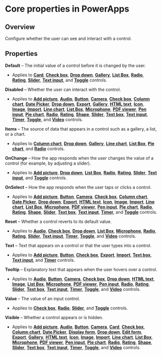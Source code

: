 <properties
    pageTitle="Core properties | Microsoft PowerApps"
    description="Reference information about the Disabled, Visible, and ReadOnly properties"
    services=""
    suite="powerapps"
    documentationCenter="na"
    authors="aftowen"
    manager="erikre"
    editor=""
    tags=""/>

<tags
   ms.service="powerapps"
   ms.devlang="na"
   ms.topic="article"
   ms.tgt_pltfrm="na"
   ms.workload="na"
   ms.date="03/17/2016"
   ms.author="anneta"/>

# Core properties in PowerApps #

## Overview ##
Configure whether the user can see and interact with a control.

## Properties ##

**Default** – The initial value of a control before it is changed by the user.

- Applies to [**Card**](controls\control-card.md), [**Check box**](controls\control-check-box.md), [**Drop down**](controls\control-drop-down.md), [**Gallery**](controls\control-gallery.md), [**List Box**](controls\control-list-box.md), [**Radio**](controls\control-radio.md), [**Rating**](controls\control-rating.md), [**Slider**](controls\control-slider.md), [**Text input**](controls\control-text-input.md), and [**Toggle**](controls\control-toggle.md) controls.

**Disabled** – Whether the user can interact with the control.

- Applies to [**Add picture**](controls\control-add-picture.md), [**Audio**](controls\control-audio-video.md), [**Button**](controls\control-button.md), [**Camera**](controls\control-camera.md), [**Check box**](controls\control-check-box.md), [**Column chart**](controls\control-column-line-chart.md), [**Date Picker**](controls\control-date-picker.md), [**Drop down**](controls\control-drop-down.md), [**Export**](controls\control-export-import.md), [**Gallery**](controls\control-gallery.md), [**HTML text**](controls\control-html-text.md), [**Icon**](controls\control-shapes-icons.md), [**Image**](controls\control-image.md), [**Import**](controls\control-export-import.md), [**Line chart**](controls\control-column-line-chart.md), [**List Box**](controls\control-list-box.md), [**Microphone**](controls\control-microphone.md), [**PDF viewer**](controls\control-pdf-viewer.md), [**Pen input**](controls\control-pen-input.md), [**Pie chart**](controls\control-pie-chart.md), [**Radio**](controls\control-radio.md), [**Rating**](controls\control-rating.md), [**Shape**](controls\control-shapes-icons.md), [**Slider**](controls\control-slider.md), [**Text box**](controls\control-text-box.md), [**Text input**](controls\control-text-input.md), [**Timer**](controls\control-timer.md), [**Toggle**](controls\control-toggle.md), and [**Video**](controls\control-audio-video.md) controls.

**Items** – The source of data that appears in a control such as a gallery, a list, or a chart.

- Applies to [**Column chart**](controls\control-column-line-chart.md), [**Drop down**](controls\control-drop-down.md), [**Gallery**](controls\control-gallery.md), [**Line chart**](controls\control-column-line-chart.md), [**List Box**](controls\control-list-box.md), [**Pie chart**](controls\control-pie-chart.md), and [**Radio**](controls\control-radio.md) controls.

**OnChange** – How the app responds when the user changes the value of a control (for example, by adjusting a slider).

- Applies to [**Add picture**](controls\control-add-picture.md), [**Drop down**](controls\control-drop-down.md), [**List Box**](controls\control-list-box.md), [**Radio**](controls\control-radio.md), [**Rating**](controls\control-rating.md), [**Slider**](controls\control-slider.md), [**Text input**](controls\control-text-input.md), and [**Toggle**](controls\control-toggle.md) controls.

**OnSelect** – How the app responds when the user taps or clicks a control.

- Applies to [**Add picture**](controls\control-add-picture.md), [**Button**](controls\control-button.md), [**Camera**](controls\control-camera.md), [**Check box**](controls\control-check-box.md), [**Column chart**](controls\control-column-line-chart.md), [**Date Picker**](controls\control-date-picker.md), [**Drop down**](controls\control-drop-down.md), [**Export**](controls\control-export-import.md), [**HTML text**](controls\control-html-text.md), [**Icon**](controls\control-shapes-icons.md), [**Image**](controls\control-image.md), [**Import**](controls\control-export-import.md), [**Line chart**](controls\control-column-line-chart.md), [**List Box**](controls\control-list-box.md), [**Microphone**](controls\control-microphone.md), [**PDF viewer**](controls\control-pdf-viewer.md), [**Pen input**](controls\control-pen-input.md), [**Pie chart**](controls\control-pie-chart.md), [**Radio**](controls\control-radio.md), [**Rating**](controls\control-rating.md), [**Shape**](controls\control-shapes-icons.md), [**Slider**](controls\control-slider.md), [**Text box**](controls\control-text-box.md), [**Text input**](controls\control-text-input.md), [**Timer**](controls\control-timer.md), and [**Toggle**](controls\control-toggle.md) controls.

**Reset** – Whether a control reverts to its default value.

- Applies to [**Audio**](controls\control-audio-video.md), [**Check box**](controls\control-check-box.md), [**Drop down**](controls\control-drop-down.md), [**List Box**](controls\control-list-box.md), [**Microphone**](controls\control-microphone.md), [**Radio**](controls\control-radio.md), [**Rating**](controls\control-rating.md), [**Slider**](controls\control-slider.md), [**Text input**](controls\control-text-input.md), [**Timer**](controls\control-timer.md), [**Toggle**](controls\control-toggle.md), and [**Video**](controls\control-audio-video.md) controls.

**Text** – Text that appears on a control or that the user types into a control.

- Applies to [**Add picture**](controls\control-add-picture.md), [**Button**](controls\control-button.md), [**Check box**](controls\control-check-box.md), [**Export**](controls\control-export-import.md), [**Import**](controls\control-export-import.md), [**Text box**](controls\control-text-box.md), [**Text input**](controls\control-text-input.md), and [**Timer**](controls\control-timer.md) controls.

**Tooltip** – Explanatory text that appears when the user hovers over a control.

- Applies to [**Audio**](controls\control-audio-video.md), [**Button**](controls\control-button.md), [**Camera**](controls\control-camera.md), [**Check box**](controls\control-check-box.md), [**Drop down**](controls\control-drop-down.md), [**HTML text**](controls\control-html-text.md), [**Image**](controls\control-image.md), [**List Box**](controls\control-list-box.md), [**Microphone**](controls\control-microphone.md), [**PDF viewer**](controls\control-pdf-viewer.md), [**Pen input**](controls\control-pen-input.md), [**Radio**](controls\control-radio.md), [**Rating**](controls\control-rating.md), [**Slider**](controls\control-slider.md), [**Text box**](controls\control-text-box.md), [**Text input**](controls\control-text-input.md), [**Timer**](controls\control-timer.md), [**Toggle**](controls\control-toggle.md), and [**Video**](controls\control-audio-video.md) controls.

**Value** – The value of an input control.

- Applies to [**Check box**](controls\control-check-box.md), [**Radio**](controls\control-radio.md), [**Slider**](controls\control-slider.md), and [**Toggle**](controls\control-toggle.md) controls.

**Visible** – Whether a control appears or is hidden.

- Applies to [**Add picture**](controls\control-add-picture.md), [**Audio**](controls\control-audio-video.md), [**Button**](controls\control-button.md), [**Camera**](controls\control-camera.md), [**Card**](controls\control-card.md), [**Check box**](controls\control-check-box.md), [**Column chart**](controls\control-column-line-chart.md), [**Date Picker**](controls\control-date-picker.md), [**Display form**](controls\control-form-detail.md), [**Drop down**](controls\control-drop-down.md), [**Edit form**](controls\control-form-detail.md), [**Export**](controls\control-export-import.md), [**Gallery**](controls\control-gallery.md), [**HTML text**](controls\control-html-text.md), [**Icon**](controls\control-shapes-icons.md), [**Image**](controls\control-image.md), [**Import**](controls\control-export-import.md), [**Line chart**](controls\control-column-line-chart.md), [**List Box**](controls\control-list-box.md), [**Microphone**](controls\control-microphone.md), [**PDF viewer**](controls\control-pdf-viewer.md), [**Pen input**](controls\control-pen-input.md), [**Pie chart**](controls\control-pie-chart.md), [**Radio**](controls\control-radio.md), [**Rating**](controls\control-rating.md), [**Shape**](controls\control-shapes-icons.md), [**Slider**](controls\control-slider.md), [**Text box**](controls\control-text-box.md), [**Text input**](controls\control-text-input.md), [**Timer**](controls\control-timer.md), [**Toggle**](controls\control-toggle.md), and [**Video**](controls\control-audio-video.md) controls.

